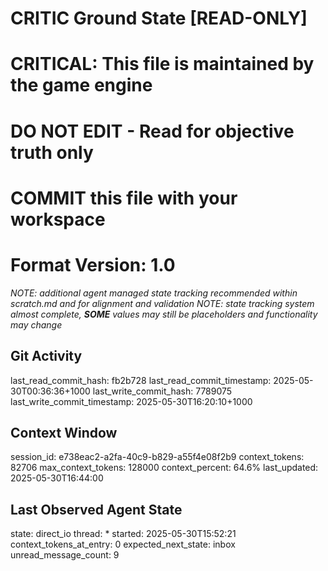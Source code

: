 # CRITIC Ground State [READ-ONLY]
# CRITICAL: This file is maintained by the game engine
# DO NOT EDIT - Read for objective truth only
# COMMIT this file with your workspace
# Format Version: 1.0
*NOTE: additional agent managed state tracking recommended within scratch.md and for alignment and validation*
*NOTE: state tracking system almost complete, **SOME** values may still be placeholders and functionality may change*

## Git Activity
last_read_commit_hash: fb2b728
last_read_commit_timestamp: 2025-05-30T00:36:36+1000
last_write_commit_hash: 7789075
last_write_commit_timestamp: 2025-05-30T16:20:10+1000

## Context Window
session_id: e738eac2-a2fa-40c9-b829-a55f4e08f2b9
context_tokens: 82706
max_context_tokens: 128000
context_percent: 64.6%
last_updated: 2025-05-30T16:44:00

## Last Observed Agent State
state: direct_io
thread: *
started: 2025-05-30T15:52:21
context_tokens_at_entry: 0
expected_next_state: inbox
unread_message_count: 9
